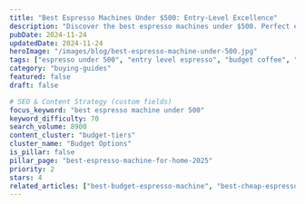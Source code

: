 ```yaml
---
title: "Best Espresso Machines Under $500: Entry-Level Excellence"
description: "Discover the best espresso machines under $500. Perfect entry-level options for starting your home coffee journey without overspending."
pubDate: 2024-11-24
updatedDate: 2024-11-24
heroImage: "/images/blog/best-espresso-machine-under-500.jpg"
tags: ["espresso under 500", "entry level espresso", "budget coffee", "starter machines"]
category: "buying-guides"
featured: false
draft: false

# SEO & Content Strategy (custom fields)
focus_keyword: "best espresso machine under 500"
keyword_difficulty: 70
search_volume: 8900
content_cluster: "budget-tiers"
cluster_name: "Budget Options"
is_pillar: false
pillar_page: "best-espresso-machine-for-home-2025"
priority: 2
stars: 4
related_articles: ["best-budget-espresso-machine", "best-cheap-espresso-machine", "best-espresso-machine-for-beginners"]
---
```


